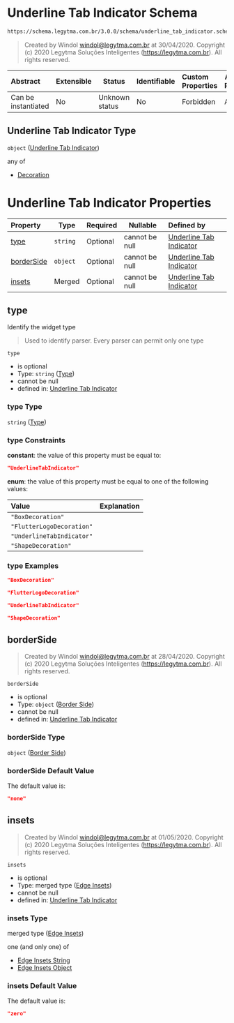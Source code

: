 # Underline Tab Indicator Schema

```txt
https://schema.legytma.com.br/3.0.0/schema/underline_tab_indicator.schema.json
```




> Created by Windol [windol@legytma.com.br](mailto:windol@legytma.com.br) at 30/04/2020.
> Copyright (c) 2020 Legytma Soluções Inteligentes (<https://legytma.com.br>). All rights reserved.
>

| Abstract            | Extensible | Status         | Identifiable | Custom Properties | Additional Properties | Access Restrictions | Defined In                                                                                                  |
| :------------------ | ---------- | -------------- | ------------ | :---------------- | --------------------- | ------------------- | ----------------------------------------------------------------------------------------------------------- |
| Can be instantiated | No         | Unknown status | No           | Forbidden         | Allowed               | none                | [underline_tab_indicator.schema.json](../schema/underline_tab_indicator.schema.json) |

## Underline Tab Indicator Type

`object` ([Underline Tab Indicator](underline_tab_indicator.md))

any of

-   [Decoration](box_decoration-anyof-decoration.md)

# Underline Tab Indicator Properties

| Property                  | Type     | Required | Nullable       | Defined by                                                                                                                                                           |
| :------------------------ | -------- | -------- | -------------- | :------------------------------------------------------------------------------------------------------------------------------------------------------------------- |
| [type](#type)             | `string` | Optional | cannot be null | [Underline Tab Indicator](widget-definitions-type.md)         |
| [borderSide](#borderSide) | `object` | Optional | cannot be null | [Underline Tab Indicator](border_default-properties-border-side.md) |
| [insets](#insets)         | Merged   | Optional | cannot be null | [Underline Tab Indicator](edge_insets_lerp-properties-edge-insets-1.md) |

## type

Identify the widget type


> Used to identify parser. Every parser can permit only one type
>

`type`

-   is optional
-   Type: `string` ([Type](widget-definitions-type.md))
-   cannot be null
-   defined in: [Underline Tab Indicator](widget-definitions-type.md)

### type Type

`string` ([Type](widget-definitions-type.md))

### type Constraints

**constant**: the value of this property must be equal to:

```json
"UnderlineTabIndicator"
```

**enum**: the value of this property must be equal to one of the following values:

| Value                     | Explanation |
| :------------------------ | ----------- |
| `"BoxDecoration"`         |             |
| `"FlutterLogoDecoration"` |             |
| `"UnderlineTabIndicator"` |             |
| `"ShapeDecoration"`       |             |

### type Examples

```json
"BoxDecoration"
```

```json
"FlutterLogoDecoration"
```

```json
"UnderlineTabIndicator"
```

```json
"ShapeDecoration"
```

## borderSide




> Created by Windol [windol@legytma.com.br](mailto:windol@legytma.com.br) at 28/04/2020.
> Copyright (c) 2020 Legytma Soluções Inteligentes (<https://legytma.com.br>). All rights reserved.
>

`borderSide`

-   is optional
-   Type: `object` ([Border Side](border_default-properties-border-side.md))
-   cannot be null
-   defined in: [Underline Tab Indicator](border_default-properties-border-side.md)

### borderSide Type

`object` ([Border Side](border_default-properties-border-side.md))

### borderSide Default Value

The default value is:

```json
"none"
```

## insets




> Created by Windol [windol@legytma.com.br](mailto:windol@legytma.com.br) at 01/05/2020.
> Copyright (c) 2020 Legytma Soluções Inteligentes (<https://legytma.com.br>). All rights reserved.
>

`insets`

-   is optional
-   Type: merged type ([Edge Insets](edge_insets_lerp-properties-edge-insets-1.md))
-   cannot be null
-   defined in: [Underline Tab Indicator](edge_insets_lerp-properties-edge-insets-1.md)

### insets Type

merged type ([Edge Insets](edge_insets_lerp-properties-edge-insets-1.md))

one (and only one) of

-   [Edge Insets String](edge_insets-oneof-edge-insets-string.md)
-   [Edge Insets Object](edge_insets-oneof-edge-insets-object.md)

### insets Default Value

The default value is:

```json
"zero"
```

